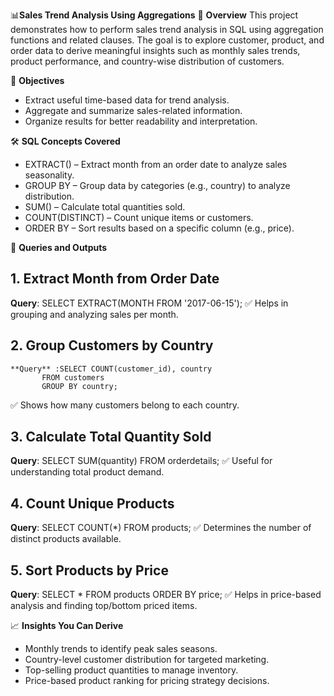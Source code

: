 📊**Sales Trend Analysis Using Aggregations**
📌 **Overview**
This project demonstrates how to perform sales trend analysis in SQL using aggregation functions and related clauses. The goal is to explore customer, product, and order data to derive meaningful insights such as monthly sales trends, product performance, and country-wise distribution of customers.

🎯 **Objectives**
- Extract useful time-based data for trend analysis.
- Aggregate and summarize sales-related information.
- Organize results for better readability and interpretation.

🛠️ **SQL Concepts Covered**
- EXTRACT() – Extract month from an order date to analyze sales seasonality.
- GROUP BY – Group data by categories (e.g., country) to analyze distribution.
- SUM() – Calculate total quantities sold.
- COUNT(DISTINCT) – Count unique items or customers.
- ORDER BY – Sort results based on a specific column (e.g., price).

📂 **Queries and Outputs**
## 1. Extract Month from Order Date
   **Query**: SELECT EXTRACT(MONTH FROM '2017-06-15');
✅ Helps in grouping and analyzing sales per month.

## 2.  Group Customers by Country
    **Query** :SELECT COUNT(customer_id), country
           FROM customers
           GROUP BY country;
✅ Shows how many customers belong to each country.

## 3. Calculate Total Quantity Sold
   **Query**: SELECT SUM(quantity)
          FROM orderdetails;
✅ Useful for understanding total product demand.

## 4. Count Unique Products
   **Query**: SELECT COUNT(*)
          FROM products;
✅ Determines the number of distinct products available.

## 5. Sort Products by Price
   **Query**: SELECT * FROM products
          ORDER BY price;
✅ Helps in price-based analysis and finding top/bottom priced items.

📈 **Insights You Can Derive**
- Monthly trends to identify peak sales seasons.
- Country-level customer distribution for targeted marketing.
- Top-selling product quantities to manage inventory.
- Price-based product ranking for pricing strategy decisions.
